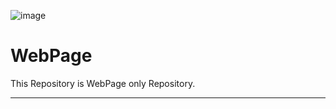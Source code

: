![image](https://github.com/user-attachments/assets/abf79281-32bb-4a14-8b37-990b7849a2ae)
# WebPage
This Repository is WebPage only Repository.
_______________________________

